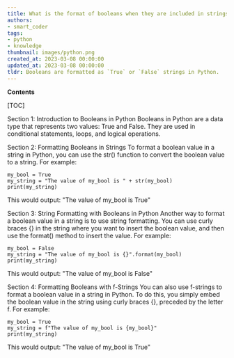 ```yaml
---
title: What is the format of booleans when they are included in strings in python?
authors:
- smart_coder
tags:
- python
- knowledge
thumbnail: images/python.png
created_at: 2023-03-08 00:00:00
updated_at: 2023-03-08 00:00:00
tldr: Booleans are formatted as `True` or `False` strings in Python.
---
```


**Contents**

[TOC]

Section 1: Introduction to Booleans in Python
Booleans in Python are a data type that represents two values: True and False. They are used in conditional statements, loops, and logical operations.

Section 2: Formatting Booleans in Strings
To format a boolean value in a string in Python, you can use the str() function to convert the boolean value to a string. For example:

```
my_bool = True
my_string = "The value of my_bool is " + str(my_bool)
print(my_string)
```

This would output: "The value of my_bool is True"

Section 3: String Formatting with Booleans in Python
Another way to format a boolean value in a string is to use string formatting. You can use curly braces {} in the string where you want to insert the boolean value, and then use the format() method to insert the value. For example:

```
my_bool = False
my_string = "The value of my_bool is {}".format(my_bool)
print(my_string)
```

This would output: "The value of my_bool is False"

Section 4: Formatting Booleans with f-Strings
You can also use f-strings to format a boolean value in a string in Python. To do this, you simply embed the boolean value in the string using curly braces {}, preceded by the letter f. For example:

```
my_bool = True
my_string = f"The value of my_bool is {my_bool}"
print(my_string)
```

This would output: "The value of my_bool is True"
